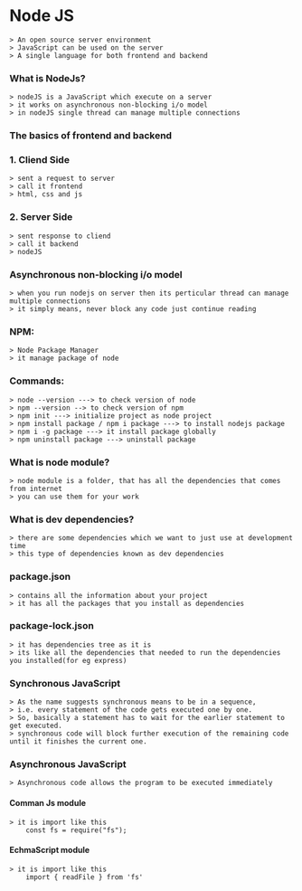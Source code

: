 # Node JS

    > An open source server environment
    > JavaScript can be used on the server
    > A single language for both frontend and backend

### What is NodeJs?

    > nodeJS is a JavaScript which execute on a server
    > it works on asynchronous non-blocking i/o model
    > in nodeJS single thread can manage multiple connections

### The basics of frontend and backend

### 1. Cliend Side

    > sent a request to server
    > call it frontend
    > html, css and js

### 2. Server Side

    > sent response to cliend
    > call it backend
    > nodeJS

### Asynchronous non-blocking i/o model

    > when you run nodejs on server then its perticular thread can manage multiple connections
    > it simply means, never block any code just continue reading

### NPM:

    > Node Package Manager
    > it manage package of node

### Commands:

    > node --version ---> to check version of node
    > npm --version --> to check version of npm
    > npm init ---> initialize project as node project
    > npm install package / npm i package ---> to install nodejs package
    > npm i -g package ---> it install package globally
    > npm uninstall package ---> uninstall package

### What is node module?

    > node module is a folder, that has all the dependencies that comes from internet
    > you can use them for your work

### What is dev dependencies?

    > there are some dependencies which we want to just use at development time
    > this type of dependencies known as dev dependencies

### package.json

    > contains all the information about your project
    > it has all the packages that you install as dependencies

### package-lock.json

    > it has dependencies tree as it is
    > its like all the dependencies that needed to run the dependencies you installed(for eg express)

### Synchronous JavaScript

    > As the name suggests synchronous means to be in a sequence,
    > i.e. every statement of the code gets executed one by one.
    > So, basically a statement has to wait for the earlier statement to get executed.
    > synchronous code will block further execution of the remaining code until it finishes the current one.

### Asynchronous JavaScript

    > Asynchronous code allows the program to be executed immediately

#### Comman Js module

    > it is import like this
        const fs = require("fs");

#### EchmaScript module

    > it is import like this
        import { readFile } from 'fs'
